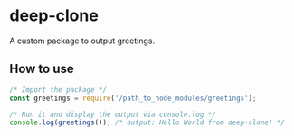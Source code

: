 # deep-clone
A custom package to output greetings.

## How to use
```js
/* Import the package */
const greetings = require('/path_to_node_modules/greetings');

/* Run it and display the output via console.log */
console.log(greetings()); /* output: Hello World from deep-clone! */
```
